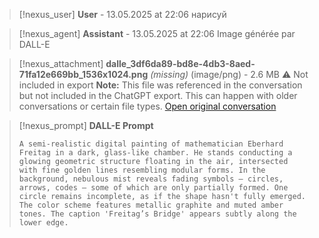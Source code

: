 >[!nexus_user] **User** - 13.05.2025 at 22:06
> нарисуй
<!-- UID: ec2da19b-51f0-432a-a18c-838585a7be52 -->




>[!nexus_agent] **Assistant** - 13.05.2025 at 22:06
> Image générée par DALL-E

>[!nexus_attachment] **dalle_3df6da89-bd8e-4db3-8aed-71fa12e669bb_1536x1024.png** *(missing)* (image/png) - 2.6 MB
> ⚠️ Not included in export
> **Note:** This file was referenced in the conversation but not included in the ChatGPT export. This can happen with older conversations or certain file types.
> [Open original conversation](https://chatgpt.com/)

>[!nexus_prompt] **DALL-E Prompt**
> ```
> A semi-realistic digital painting of mathematician Eberhard Freitag in a dark, glass-like chamber. He stands conducting a glowing geometric structure floating in the air, intersected with fine golden lines resembling modular forms. In the background, nebulous mist reveals fading symbols — circles, arrows, codes — some of which are only partially formed. One circle remains incomplete, as if the shape hasn't fully emerged. The color scheme features metallic graphite and muted amber tones. The caption 'Freitag’s Bridge' appears subtly along the lower edge.
> ```
<!-- UID: 9151dae5-3c2d-43f6-a367-c7271851cf27 -->